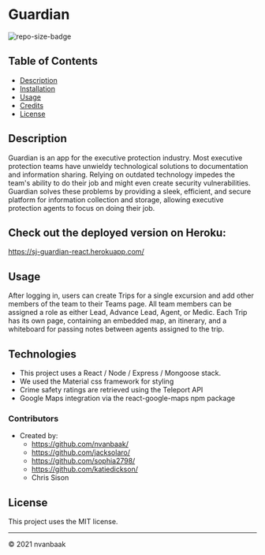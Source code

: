 # Guardian

![repo-size-badge](https://img.shields.io/github/repo-size/nvanbaak/)

## Table of Contents
* [Description](#description)
* [Installation](#installation)
* [Usage](#usage)
* [Credits](#credits)
* [License](#license)

## Description

Guardian is an app for the executive protection industry.  Most executive protection teams have unwieldy technological solutions to documentation and information sharing.  Relying on outdated technology impedes the team's ability to do their job and might even create security vulnerabilities.  Guardian solves these problems by providing a sleek, efficient, and secure platform for information collection and storage, allowing executive protection agents to focus on doing their job.  

## Check out the deployed version on Heroku:
https://sj-guardian-react.herokuapp.com/

## Usage

After logging in, users can create Trips for a single excursion and add other members of the team to their Teams page.  All team members can be assigned a role as either Lead, Advance Lead, Agent, or Medic.  Each Trip has its own page, containing an embedded map, an itinerary, and a whiteboard for passing notes between agents assigned to the trip.

## Technologies

* This project uses a React / Node / Express / Mongoose stack.
* We used the Material css framework for styling
* Crime safety ratings are retrieved using the Teleport API
* Google Maps integration via the react-google-maps npm package

### Contributors

* Created by:
   * https://github.com/nvanbaak/
   * https://github.com/jacksolaro/
   * https://github.com/sophia2798/
   * https://github.com/katiedickson/
   * Chris Sison

## License

This project uses the MIT license.


------
© 2021 nvanbaak
